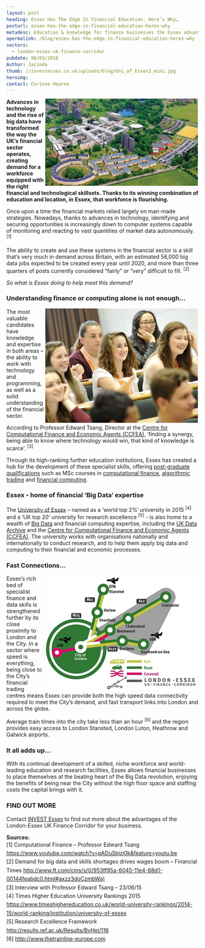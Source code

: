 ```yaml
---
layout: post
heading: Essex Has The Edge In Financial Education. Here’s Why…
posturl: essex-has-the-edge-in-financial-education-heres-why
metadesc: Education & knowledge for finance businesses the Essex advantage. Overview of finance-related higher education specialisms (courses, qualifications and research).
apermalink: /blog/essex-has-the-edge-in-financial-education-heres-why
sectors:
  - london-essex-uk-finance-corridor 
pubdate: 08/03/2016
Author: Jacinda
thumb: //investessex.co.uk/uploads/blog/Uni_of_Essex2_mini.jpg
heroimg: 
contact: Corinne Hearne
---
```

<p><strong><img alt='The University of Essex: leaders in Financial Big Data ' src='../uploads/blog/Uni_of_Essex_700.jpg' style='width: 400px; height: 228px; margin-left: 2px; margin-right: 2px; float: right;'/>Advances in technology and the rise of big data have transformed the way the UK’s financial sector operates, creating demand for a workforce equipped with the right financial and technological skillsets. Thanks to its winning combination of education and location, in Essex, that workforce is flourishing.</strong></p><p>Once upon a time the financial markets relied largely on man-made strategies. Nowadays, thanks to advances in technology, identifying and securing opportunities is increasingly down to computer systems capable of monitoring and reacting to vast quantities of market data autonomously. <sup>[1]</sup></p><p>The ability to create and use these systems in the financial sector is a skill that’s very much in demand across Britain, with an estimated 56,000 big data jobs expected to be created every year until 2020, and more than three quarters of posts currently considered “fairly” or “very” difficult to fill. <sup>[2]</sup></p><p><em>So what is Essex doing to help meet this demand?</em></p><h3>Understanding finance or computing alone is not enough…</h3><p><img alt='University students Essex' src='../uploads/blog/Essex_students_400.jpg' style='width: 400px; height: 299px; margin-left: 2px; margin-right: 2px; float: right;'/>The most valuable candidates have knowledge and expertise in both areas – the ability to work with technology and programming, as well as a solid understanding of the financial sector.</p><p>According to Professor Edward Tsang, Director at the <a href='https://www.essex.ac.uk/ccfea/' target='_blank'>Centre for Computational Finance and Economic Agents (CCFEA)</a>, ‘finding a synergy, being able to know where technology would win, that kind of knowledge is scarce’. <sup>[3]</sup></p><p>Through its high-ranking further education institutions, Essex has created a hub for the development of these specialist skills, offering <a href='http://www.essex.ac.uk/csee/pg/masters.aspx' target='_blank'>post-graduate qualifications</a> such as MSc courses in <a href='http://www.essex.ac.uk/coursefinder/course_details.aspx?course=MSC+N30312' target='_blank'>computational finance</a>, <a href='http://www.essex.ac.uk/coursefinder/course_details.aspx?course=MSC+N35012' target='_blank'>algorithmic trading</a> and <a href='http://www.essex.ac.uk/coursefinder/course_details.aspx?course=MSC+N3G612' target='_blank'>financial computing</a>.</p><h3>Essex - home of financial ‘Big Data’ expertise</h3><p>The <a href='http://www.essex.ac.uk/' target='_blank'>University of Essex</a> – named as a ‘world top 2%’ university in 2015 <sup>[4]</sup> and a ‘UK top 20’ university for research excellence <sup>[5]</sup> - is also home to a wealth of <a href='making-sense-of-big-data#.Vt2aZ32LTIU' target='_blank'>Big Data</a> and financial computing expertise, including the <a href='http://www.data-archive.ac.uk/' target='_blank'>UK Data Archive</a> and the <a href='https://www.essex.ac.uk/ccfea/' target='_blank'>Centre for Computational Finance and Economic Agents (CCFEA)</a>. The university works with organisations nationally and internationally to conduct research, and to help them apply big data and computing to their financial and economic processes.</p><h3>Fast Connections…</h3><p><img alt='London Essex finance corridor' src='../uploads/blog/London-Essex-Finance-Corridor_400.jpg' style='width: 400px; height: 299px; margin-left: 2px; margin-right: 2px; float: right;'/>Essex’s rich bed of specialist finance and data skills is strengthened further by its close proximity to London and the City. In a sector where speed is everything, being close to the City’s financial trading centres means Essex can provide both the high speed data connectivity required to meet the City’s demand, and fast transport links into London and across the globe.</p><p>Average train times into the city take less than an hour <sup>[6]</sup> and the region provides easy access to London Stansted, London Luton, Heathrow and Gatwick airports.</p><h3>It all adds up…</h3><p>With its continual development of a skilled, niche workforce and world-leading education and research facilities, Essex allows financial businesses to place themselves at the beating heart of the Big Data revolution, enjoying the benefits of being near the City without the high floor space and staffing costs the capital brings with it.</p><h3>FIND OUT MORE</h3><p>Contact <a href='../index.html' target='_blank'>INVEST Essex</a><strong> </strong>to find out more about the advantages of the London-Essex UK Finance Corridor for your business.</p><p><strong>Sources:</strong><br/><span style='line-height: 1.6;'>[1] Computational Finance – Professor Edward Tsang </span><a href='https://www.youtube.com/watch?v=pADuSbjzj0k&amp;feature=youtu.be' style='line-height: 1.6;' target='_blank'>https://www.youtube.com/watch?v=pADuSbjzj0k&amp;feature=youtu.be</a><br/><span style='line-height: 1.6;'>[2] Demand for big data and skills shortages drives wages boom – Financial Times </span><a href='http://www.ft.com/cms/s/0/953ff95a-6045-11e4-88d1-00144feabdc0.html#axzz3doCzmbWa)' style='line-height: 1.6;' target='_blank'>http://www.ft.com/cms/s/0/953ff95a-6045-11e4-88d1-00144feabdc0.html#axzz3doCzmbWa)</a><br/><span style='line-height: 1.6;'>[3] Interview with Professor Edward Tsang – 23/06/15</span><br/><span style='line-height: 1.6;'>[4] Times Higher Education University Rankings 2015 </span><a href='https://www.timeshighereducation.co.uk/world-university-rankings/2014-15/world-ranking/institution/university-of-essex' style='line-height: 1.6;' target='_blank'>https://www.timeshighereducation.co.uk/world-university-rankings/2014-15/world-ranking/institution/university-of-essex</a><br/><span style='line-height: 1.6;'>[5] Research Excellence Framework </span><a href='http://results.ref.ac.uk/Results/ByHei/116' style='line-height: 1.6;' target='_blank'>http://results.ref.ac.uk/Results/ByHei/116</a><br/><span style='line-height: 1.6;'>[6] </span><a href='http://www.thetrainline-europe.com/' style='line-height: 1.6;' target='_blank'>http://www.thetrainline-europe.com</a></p>